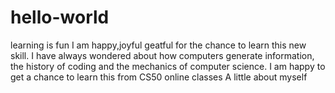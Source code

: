 # hello-world
learning is fun
 I am happy,joyful geatful for the chance to learn this new skill. I have always wondered about how computers generate information, the history of coding and the mechanics of computer science. I am happy to get a chance to learn this from CS50 online classes
 A little about myself
